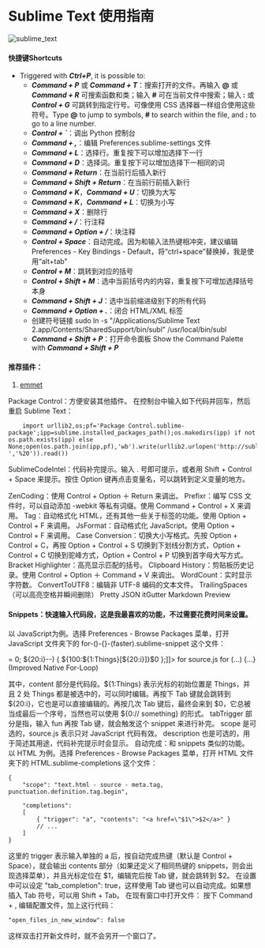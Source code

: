 Sublime Text 使用指南
=================


![sublime_text](https://cloud.githubusercontent.com/assets/692238/3023854/dd9ec488-dfee-11e3-82c2-5220ee871ded.png)

#### 快捷键Shortcuts


* Triggered with <strong>*Ctrl+P*</strong>, it is possible to: 
  - <strong>*Command + P*</strong> 或 <strong>*Command + T*</strong>：搜索打开的文件。再输入 <strong>@</strong> 或 <strong>*Command + R*</strong> 可搜索函数和类；输入 <strong>#</strong> 可在当前文件中搜索；输入<strong> :</strong> 或 <strong>*Control + G*</strong> 可跳转到指定行号。可像使用 CSS 选择器一样组合使用这些符号。Type <strong>@</strong> to jump to symbols, <strong>#</strong> to search within the file, and <strong>:</strong> to go to a line number. 
  - <strong>*Control + `*</strong>：调出 Python 控制台
  - <strong>*Command + ,*</strong>：编辑 Preferences.sublime-settings 文件
  - <strong>*Command + L*</strong>：选择行。重复按下可以增加选择下一行
  - <strong>*Command + D*</strong>：选择词。重复按下可以增加选择下一相同的词
  - <strong>*Command + Return*</strong>：在当前行后插入新行
  - <strong>*Command + Shift + Return*</strong>：在当前行前插入新行
  - <strong>*Command + K*</strong>，<strong>*Command + U*</strong>：切换为大写
  - <strong>*Command + K*</strong>，<strong>*Command + L*</strong>：切换为小写
  - <strong>*Command + X*</strong>：删除行
  - <strong>*Command + /*</strong>：行注释
  - <strong>*Command + Option + /*</strong>：块注释
  - <strong>*Control + Space*</strong>：自动完成。因为和输入法热键相冲突，建议编辑 Preferences - Key Bindings - Default，将“ctrl+space”替换掉，我是使用“alt+tab”
  - <strong>*Control + M*</strong>：跳转到对应的括号
  - <strong>*Control + Shift + M*</strong>：选中当前括号内的内容，重复按下可增加选择括号本身
  - <strong>*Command + Shift + J*</strong>：选中当前缩进级别下的所有代码
  - <strong>*Command + Option + .*</strong>：闭合 HTML/XML 标签
  - 创建符号链接 sudo ln -s "/Applications/Sublime Text 2.app/Contents/SharedSupport/bin/subl" /usr/local/bin/subl
  - <strong>*Command + Shift + P*</strong>：打开命令面板  Show the Command Palette with <strong>*Command + Shift + P*</strong>

  
#### 推荐插件：

1. [emmet](http://docs.emmet.io/)

Package Control：方便安装其他插件。
在控制台中输入如下代码并回车，然后重启 Sublime Text：
    
```
    import urllib2,os;pf='Package Control.sublime-package';ipp=sublime.installed_packages_path();os.makedirs(ipp) if not os.path.exists(ipp) else None;open(os.path.join(ipp,pf),'wb').write(urllib2.urlopen('http://sublime.wbond.net/'+pf.replace(' ','%20')).read())
```

SublimeCodeIntel：代码补完提示。输入 . 号即可提示，或者用 Shift + Control + Space 来提示。按住 Option 键再点击变量名，可以跳转到定义变量的地方。

ZenCoding：使用 Control + Option ＋ Return 来调出。
Prefixr：编写 CSS 文件时，可以自动添加 -webkit 等私有词缀。使用 Command + Control + X 来调用。
Tag：自动格式化 HTML，还有其他一些关于标签的功能。使用 Option + Control + F 来调用。
JsFormat：自动格式化 JavaScript。使用 Option + Control + F 来调用。
Case Conversion：切换大小写格式。先按 Option + Control + C，再按 Option + Control + S 切换到下划线分割方式，Option + Control + C 切换到驼峰方式，Option + Control + P 切换到首字母大写方式。
Bracket Highlighter：高亮显示匹配的括号。
Clipboard History：剪贴板历史记录。使用 Control + Option ＋ Command + V 来调出。
WordCount：实时显示字符数。
ConvertToUTF8：编辑非 UTF-8 编码的文本文件。
TrailingSpaces（可以高亮空格并瞬间删除）
Pretty JSON
itGutter
Markdown Preview

#### Snippets：快速输入代码段，这是我最喜欢的功能，不过需要花费时间来设置。
以 JavaScript为例。选择 Preferences - Browse Packages 菜单，打开 JavaScript 文件夹下的 for-()-{}-(faster).sublime-snippet 这个文件：

<snippet>
    <content><![CDATA[for (var ${20:i} = ${1:Things}.length - 1; ${20:i} >= 0; ${20:i}--) {
    ${100:${1:Things}[${20:i}]}$0
};]]></content>
    <tabTrigger>for</tabTrigger>
    <scope>source.js</scope>
    <description>for (…) {…} (Improved Native For-Loop)</description>
</snippet>

其中，content 部分是代码段。${1:Things} 表示光标的初始位置是 Things，并且 2 处 Things 都是被选中的，可以同时编辑。再按下 Tab 键就会跳转到 ${20:i}，它也是可以直接编辑的。再按几次 Tab 键后，最终会来到 $0，它总被当成最后一个序号，当然也可以使用 ${0:// something} 的形式。
tabTrigger 部分是指，输入 fun 再按 Tab 键，就会触发这个 snippet 来进行补完。
scope 是可选的，source.js 表示只对 JavaScript 代码有效。
description 也是可选的，用于简述其用途，代码补完提示时会显示。
自动完成：和 snippets 类似的功能。
以 HTML 为例。选择 Preferences - Browse Packages 菜单，打开 HTML 文件夹下的 HTML.sublime-completions 这个文件：

```
{
    "scope": "text.html - source - meta.tag, punctuation.definition.tag.begin",

    "completions":
    [
        { "trigger": "a", "contents": "<a href=\"$1\">$2</a>" }
        // ...
    ]
}

```

这里的 trigger 表示输入单独的 a 后，按自动完成热键（默认是 Control + Space），就会输出 contents 部分（如果还定义了相同热键的 snippets，则会出现选择菜单），并且光标定位在 $1，编辑完后按 Tab 键，就会跳转到 $2。
在设置中可以设定 "tab_completion": true，这样使用 Tab 键也可以自动完成。如果想插入 Tab 符号，可以用 Shift + Tab。
在现有窗口中打开文件：
按下 Command + , 编辑配置文件，加上这行代码：

```
"open_files_in_new_window": false
```

这样双击打开新文件时，就不会另开一个窗口了。


